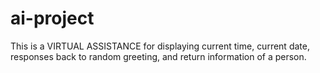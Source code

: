 # ai-project
 This is a VIRTUAL ASSISTANCE for displaying current time, current date, responses back to random greeting, and return information of a person.
